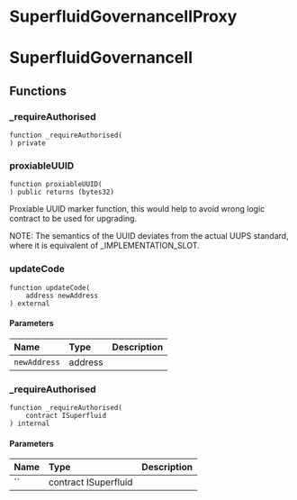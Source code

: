 # SuperfluidGovernanceIIProxy

# SuperfluidGovernanceII

## Functions

### _requireAuthorised

```solidity
function _requireAuthorised(
) private
```

### proxiableUUID

```solidity
function proxiableUUID(
) public returns (bytes32)
```

Proxiable UUID marker function, this would help to avoid wrong logic
     contract to be used for upgrading.

NOTE: The semantics of the UUID deviates from the actual UUPS standard,
      where it is equivalent of _IMPLEMENTATION_SLOT.

### updateCode

```solidity
function updateCode(
    address newAddress
) external
```

#### Parameters

| Name | Type | Description |
| :--- | :--- | :---------- |
| `newAddress` | address |  |

### _requireAuthorised

```solidity
function _requireAuthorised(
    contract ISuperfluid 
) internal
```

#### Parameters

| Name | Type | Description |
| :--- | :--- | :---------- |
| `` | contract ISuperfluid |  |

